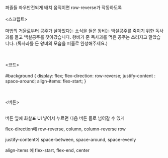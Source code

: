 <br><br>
퍼즐들 좌우반전되게 배치
움직이면 row-reverse가 작동하도록
<br><br>
<스크립트>
<br><br>
마법의 거울로부터 공주가 살아있다는 소식을 들은 왕비는 백설공주를 죽이기 위한 독사과를 들고 백설공주를 찾아갔습니다.
왕비가 준 독사과를 먹은 공주는 쓰러지고 말았습니다.
(독사과를 든 왕비의 모습을 퍼즐로 완성해주세요.)

<br><br>
<코드>
<br><br>
#background {
  display: flex;
  flex-direction: row-reverse;
  justify-content : space-around;
  align-items: flex-start;
}

<br><br>
<버튼>
<br><br>

버튼 옆에 화살표 UI  넣어서 누르면  다음 버튼 들로 넘어갈 수 있게

flex-direction에
row-reverse, column, column-reverse
row

justify-content에
space-between, space-around, space-evenly

align-items 에
flex-start, flex-end, center